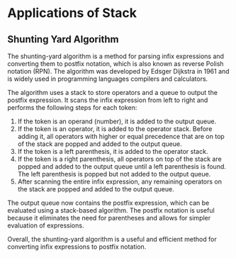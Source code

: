 # Applications of Stack

## Shunting Yard Algorithm

The shunting-yard algorithm is a method for parsing infix expressions and converting them to postfix notation, which is also known as reverse Polish notation (RPN). The algorithm was developed by Edsger Dijkstra in 1961 and is widely used in programming languages compilers and calculators.

The algorithm uses a stack to store operators and a queue to output the postfix expression. It scans the infix expression from left to right and performs the following steps for each token:

1. If the token is an operand (number), it is added to the output queue.
2. If the token is an operator, it is added to the operator stack. Before adding it, all operators with higher or equal precedence that are on top of the stack are popped and added to the output queue.
3. If the token is a left parenthesis, it is added to the operator stack.
4. If the token is a right parenthesis, all operators on top of the stack are popped and added to the output queue until a left parenthesis is found. The left parenthesis is popped but not added to the output queue.
5. After scanning the entire infix expression, any remaining operators on the stack are popped and added to the output queue.

The output queue now contains the postfix expression, which can be evaluated using a stack-based algorithm. The postfix notation is useful because it eliminates the need for parentheses and allows for simpler evaluation of expressions.

Overall, the shunting-yard algorithm is a useful and efficient method for converting infix expressions to postfix notation.
